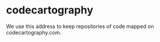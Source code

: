 codecartography
===============

We use this address to keep repositories of code mapped on codecartography.com. 
